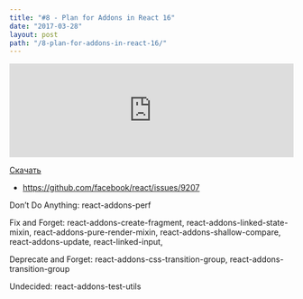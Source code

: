 ```yaml
---
title: "#8 - Plan for Addons in React 16"
date: "2017-03-28"
layout: post
path: "/8-plan-for-addons-in-react-16/"
---
```


<iframe width="100%" height="166" scrolling="no" frameborder="no" src="https://w.soundcloud.com/player/?url=https%3A//api.soundcloud.com/tracks/317494828&amp;color=ff5500&amp;auto_play=false&amp;hide_related=false&amp;show_comments=true&amp;show_user=true&amp;show_reposts=false"></iframe>

<a href="https://5minreact.podster.fm/8/download/audio.mp3?download=yes&media=file"><i class="fa fa-download"></i> Скачать</a>

- https://github.com/facebook/react/issues/9207

Don’t Do Anything: react-addons-perf

Fix and Forget: react-addons-create-fragment, react-addons-linked-state-mixin, react-addons-pure-render-mixin, react-addons-shallow-compare, react-addons-update, react-linked-input,
 
Deprecate and Forget: react-addons-css-transition-group, react-addons-transition-group
 
Undecided: react-addons-test-utils

